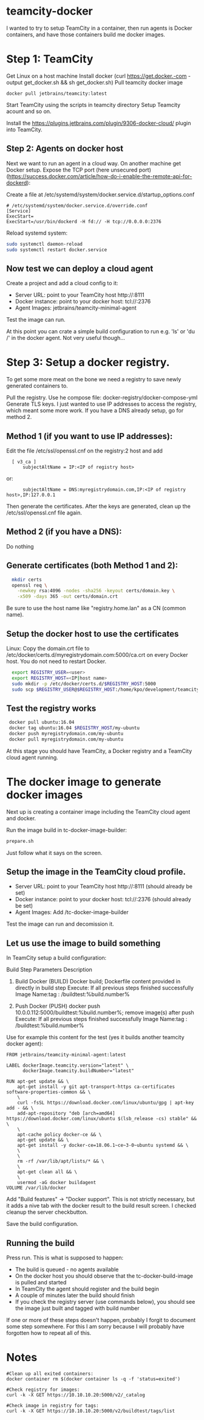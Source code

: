 # teamcity-docker
I wanted to try to setup TeamCity in a container, then run agents is Docker containers, and have those containers build me docker images.

# Step 1: TeamCity
Get Linux on a host machine
Install docker (curl https://get.docker.-com -output get_docker.sh && sh get_docker.sh)
Pull teamcity docker image
```
docker pull jetbrains/teamcity:latest
```

Start TeamCity using the scripts in teamcity directory
Setup Teamcity acount and so on.

Install the https://plugins.jetbrains.com/plugin/9306-docker-cloud/ plugin into TeamCity.

## Step 2: Agents on docker host
Next we want to run an agent in a cloud way.  On another machine get Docker setup.
Expose the TCP port (here unsecured port) (https://success.docker.com/article/how-do-i-enable-the-remote-api-for-dockerd):

Create a file at /etc/systemd/system/docker.service.d/startup_options.conf

```
# /etc/systemd/system/docker.service.d/override.conf
[Service]
ExecStart=
ExecStart=/usr/bin/dockerd -H fd:// -H tcp://0.0.0.0:2376
```

Reload systemd system:
```bash
sudo systemctl daemon-reload
sudo systemctl restart docker.service
```

## Now test we can deploy a cloud agent
Create a project and add a cloud config to it:
- Server URL: point to your TeamCity host http://<ip>:8111
- Docker instance: point to your docker host: tcl://<ip>:2376
- Agent Images: jetbrains/teamcity-minimal-agent

Test the image can run.

At this point you can crate a simple build configuration to run e.g. 'ls' or 'du /' in the docker agent.
Not very useful though...

# Step 3: Setup a docker registry.
To get some more meat on the bone we need a registry to save newly generated containers to.

Pull the registry.  Use he compose file: docker-registry/docker-compose-yml
Generate TLS keys.  I just wanted to use IP addresses to access the registry, which meant some more work.
If you have a DNS already setup, go for method 2.

##  Method 1 (if you want to use IP addresses):
Edit the file /etc/ssl/openssl.cnf on the registry:2 host and add
```
  [ v3_ca ]
      subjectAltName = IP:<IP of registry host>
```
or:
```
      subjectAltName = DNS:myregistrydomain.com,IP:<IP of registry host>,IP:127.0.0.1
```

Then generate the certificates.  After the keys are generated, clean up the /etc/ssl/openssl.cnf file again.

##  Method 2 (if you have a DNS):
Do nothing

##  Generate certificates (both Method 1 and 2):
```bash
  mkdir certs
  openssl req \
    -newkey rsa:4096 -nodes -sha256 -keyout certs/domain.key \
    -x509 -days 365 -out certs/domain.crt
```

Be sure to use the host name like "registry.home.lan" as a CN (common name).

## Setup the docker host to use the certificates
 Linux: Copy the domain.crt file to /etc/docker/certs.d/myregistrydomain.com:5000/ca.crt on every Docker host.
 You do not need to restart Docker.
```bash
  export REGISTRY_USER=<user>
  export REGISTRY_HOST=<IP|host name>
  sudo mkdir -p /etc/docker/certs.d/$REGISTRY_HOST:5000
  sudo scp $REGISTRY_USER@$REGISTRY_HOST:/home/kpo/development/teamcity-docker/dockerfiles/docker-registry/certs/domain.crt /etc/docker/certs.d/$REGISTRY_HOST:5000/ca.crt
```

## Test the registry works
```bash
 docker pull ubuntu:16.04
 docker tag ubuntu:16.04 $REGISTRY_HOST/my-ubuntu
 docker push myregistrydomain.com/my-ubuntu
 docker pull myregistrydomain.com/my-ubuntu
```

At this stage you should have TeamCity, a Docker registry and a TeamCity cloud agent running.

# The docker image to generate docker images
Next up is creating a container image including the TeamCity cloud agent and docker.

Run the image build in tc-docker-image-builder:
```bash
prepare.sh
```
Just follow what it says on the screen.

## Setup the image in the TeamCity cloud profile.
- Server URL: point to your TeamCity host http://<ip>:8111 (should already be set)
- Docker instance: point to your docker host: tcl://<ip>:2376 (should already be set)
- Agent Images: Add <registry host>/tc-docker-image-builder

Test the image can run and decomission it.

## Let us use the image to build something
In TeamCity setup a build configuration:

Build Step	Parameters Description
1. Build        Docker (BUILD)
                Docker build; Dockerfile content provided in directly in build step
                Execute: If all previous steps finished successfully
                Image Name:tag : <registry host>/buildtest:%build.number%
 
2. Push         Docker (PUSH)
                docker push 10.0.0.112:5000/buildtest:%build.number%; remove image(s) after push
                Execute: If all previous steps finished successfully
                Image Name:tag : <registry host>/buildtest:%build.number%

Use for example this content for the test (yes it builds another teamcity docker agent):
```
FROM jetbrains/teamcity-minimal-agent:latest

LABEL dockerImage.teamcity.version="latest" \
      dockerImage.teamcity.buildNumber="latest"

RUN apt-get update && \
    apt-get install -y git apt-transport-https ca-certificates software-properties-common && \
    \
    curl -fsSL https://download.docker.com/linux/ubuntu/gpg | apt-key add - && \
    add-apt-repository "deb [arch=amd64] https://download.docker.com/linux/ubuntu $(lsb_release -cs) stable" && \
    \
    apt-cache policy docker-ce && \
    apt-get update && \
    apt-get install -y docker-ce=18.06.1~ce~3-0~ubuntu systemd && \
    \
    \
    rm -rf /var/lib/apt/lists/* && \
    \
    apt-get clean all && \
    \
    usermod -aG docker buildagent
VOLUME /var/lib/docker
```

Add "Build features" -> "Docker support".  This is not strictly necessary, but it adds a nive tab with the docker result
to the build result screen. I checked cleanup the server checkbutton.

Save the build configuration.

## Running the build
Press run. This is what is supposed to happen:
- The build is queued - no agents available
- On the docker host you should observe that the tc-docker-build-image is pulled and started
- In TeamCity the agent should register and the build begin
- A couple of minutes later the build should finish
- If you check the registry server (use commands below), you should see the image just built and tagged with build number

If one or more of these steps doesn't happen, probably I forgit to document some step somewhere.  For this I am
sorry because I will probably have forgotten how to repeat all of this.

# Notes
```
#Clean up all exited containers:
docker container rm $(docker container ls -q -f 'status=exited')

#Check registry for images:
curl -k -X GET https://10.10.10.20:5000/v2/_catalog

#Check image in registry for tags:
curl -k -X GET https://10.10.10.20:5000/v2/buildtest/tags/list
```
